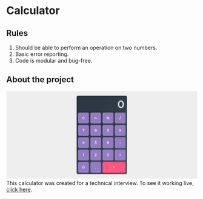 # Calculator

## Rules
1. Should be able to perform an operation on two numbers.
2. Basic error reporting.
3. Code is modular and bug-free.

## About the project
![screenshot](screenshot.png)
This calculator was created for a technical interview. To see it working live, [click here](https://calculator-coderbyte.netlify.app/).
